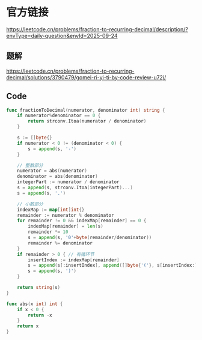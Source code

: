 # 官方链接
https://leetcode.cn/problems/fraction-to-recurring-decimal/description/?envType=daily-question&envId=2025-09-24

## 题解
https://leetcode.cn/problems/fraction-to-recurring-decimal/solutions/3790479/gomei-ri-yi-ti-by-code-review-u72j/

## Code
```go
func fractionToDecimal(numerator, denominator int) string {
    if numerator%denominator == 0 {
        return strconv.Itoa(numerator / denominator)
    }

    s := []byte{}
    if numerator < 0 != (denominator < 0) {
        s = append(s, '-')
    }

    // 整数部分
    numerator = abs(numerator)
    denominator = abs(denominator)
    integerPart := numerator / denominator
    s = append(s, strconv.Itoa(integerPart)...)
    s = append(s, '.')

    // 小数部分
    indexMap := map[int]int{}
    remainder := numerator % denominator
    for remainder != 0 && indexMap[remainder] == 0 {
        indexMap[remainder] = len(s)
        remainder *= 10
        s = append(s, '0'+byte(remainder/denominator))
        remainder %= denominator
    }
    if remainder > 0 { // 有循环节
        insertIndex := indexMap[remainder]
        s = append(s[:insertIndex], append([]byte{'('}, s[insertIndex:]...)...)
        s = append(s, ')')
    }

    return string(s)
}

func abs(x int) int {
    if x < 0 {
        return -x
    }
    return x
}
```